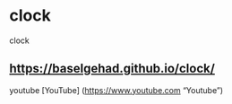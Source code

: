 # clock
clock
## https://baselgehad.github.io/clock/
youtube [YouTube] (https://www.youtube.com “Youtube”)
